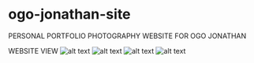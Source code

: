 # ogo-jonathan-site
PERSONAL PORTFOLIO PHOTOGRAPHY WEBSITE FOR OGO JONATHAN

WEBSITE VIEW
![alt text](https://github.com/chrisafinotan/AdventOfCode/blob/master/web_sc/homepageSC.png?raw=true)
![alt text](https://github.com/chrisafinotan/AdventOfCode/blob/master/web_sc/homepageSC2.png?raw=true)
![alt text](https://github.com/chrisafinotan/AdventOfCode/blob/master/web_sc/menupageSC.png?raw=true)
![alt text](https://github.com/chrisafinotan/AdventOfCode/blob/master/web_sc/projectpageSC.png?raw=true)